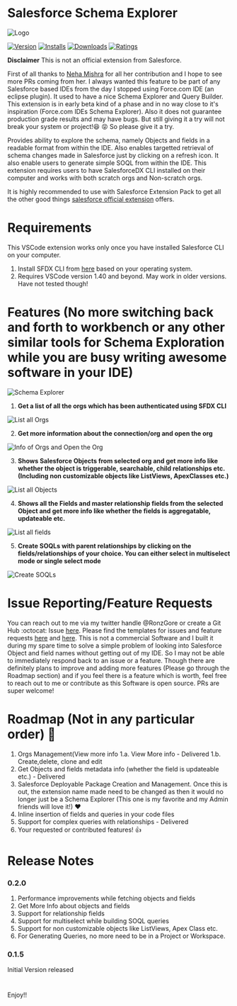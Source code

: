 # Salesforce Schema Explorer

![Logo](./media/logo-128.png)

[![Version](https://vsmarketplacebadge.apphb.com/version/RohanGore.schema-explorer.png)](https://marketplace.visualstudio.com/items?itemName=RohanGore.schema-explorer)
[![Installs](https://vsmarketplacebadge.apphb.com/installs/RohanGore.schema-explorer.png)](https://marketplace.visualstudio.com/items?itemName=RohanGore.schema-explorer)
[![Downloads](https://vsmarketplacebadge.apphb.com/downloads/RohanGore.schema-explorer.png)](https://marketplace.visualstudio.com/items?itemName=RohanGore.schema-explorer)
[![Ratings](https://vsmarketplacebadge.apphb.com/rating/RohanGore.schema-explorer.png)](https://vsmarketplacebadge.apphb.com/rating/RohanGore.schema-explorer.svg)

**Disclaimer** This is not an official extension from Salesforce.

First of all thanks to [Neha Mishra](https://github.com/NehaMishraGitHub) for all her contribution and I hope to see more PRs coming from her.
I always wanted this feature to be part of any Salesforce based IDEs from the day
I stopped using Force.com IDE (an eclipse plugin). It used to have a nice Schema Explorer and Query Builder.
This extension is in early beta kind of a phase and in no way close to it's inspiration (Force.com IDEs Schema Explorer). 
Also it does not guarantee production grade results and may have bugs. But still giving it a try will not break your system 
or project!:laughing: :stuck_out_tongue_closed_eyes: So please give it a try.

Provides ability to explore the schema, namely Objects and fields in a readable format from within the IDE. Also enables targetted retrieval of schema changes made in Salesforce just by clicking on a refresh icon. It also enable users to generate simple SOQL from within the IDE. This extension requires users to have SalesforceDX CLI installed on their computer and works with both scratch orgs and Non-scratch orgs. 


It is highly recommended to use with Salesforce Extension Pack to get all the other good things [salesforce official extension](https://marketplace.visualstudio.com/items?itemName=salesforce.salesforcedx-vscode) offers.

# Requirements

This VSCode extension works only once you have installed Salesforce CLI on your computer.

1. Install SFDX CLI from [here](https://developer.salesforce.com/tools/sfdxcli) based on your operating system.
2. Requires VSCode version 1.40 and beyond. May work in older versions. Have not tested though! 

# Features (No more switching back and forth to workbench or any other similar tools for Schema Exploration while you are busy writing awesome software in your IDE)

![Schema Explorer](./media/sf-schema-explorer.gif)

1. **Get a list of all the orgs which has been authenticated using SFDX CLI**

![List all Orgs](./media/connections.png)

2. **Get more information about the connection/org and open the org**

![Info of Orgs and Open the Org](./media/org-info-open.gif)

3. **Shows Salesforce Objects from selected org and get more info like whether the object is triggerable, searchable, child relationships etc.(Including non customizable objects like ListViews, ApexClasses etc.)**

![List all Objects](./media/list-objects.gif)

4. **Shows all the Fields and master relationship fields from the selected Object and get more info like whether the fields is aggregatable, updateable etc.**

![List all fields](./media/list-fields.gif)

5. **Create SOQLs with parent relationships by clicking on the fields/relationships of your choice. You can either select in multiselect mode or single select mode**

![Create SOQLs](./media/soql.gif)

# Issue Reporting/Feature Requests

You can reach out to me via my twitter handle @RonzGore or create a Git Hub :octocat: Issue [here](https://github.com/RonzGore/sf-schema-explorer/issues).
Please find the templates for issues and feature requests [here](https://github.com/RonzGore/sf-schema-explorer/blob/master/.github/ISSUE_TEMPLATE/bug_report.md) and [here](https://github.com/RonzGore/sf-schema-explorer/blob/master/.github/ISSUE_TEMPLATE/feature_request.md).
This is not a commercial Software and I built it during my spare time to solve a simple problem of
looking into Salesforce Object and field names without getting out of my IDE. So I may not be able
to immediately respond back to an issue or a feature.
Though there are definitely plans to improve and adding more features (Please go through the Roadmap section) 
and if you feel there is a feature which is worth, feel free to reach out to me or contribute 
as this Software is open source. PRs are super welcome!

# Roadmap (Not in any particular order) :rocket:

1. Orgs Management(View more info
    1.a. View More info - Delivered
    1.b. Create,delete, clone and edit
2. Get Objects and fields metadata info (whether the field is updateable etc.) - Delivered
3. Salesforce Deployable Package Creation and Management. Once this is out, the extension name made need to be changed as then it would no longer just be a Schema Explorer (This one is my favorite and my Admin friends will love it!) :hearts:
4. Inline insertion of fields and queries in your code files
5. Support for complex queries with relationships - Delivered
6. Your requested or contributed features! :+1:

# Release Notes

### 0.2.0
1. Performance improvements while fetching objects and fields
2. Get More Info about objects and fields
3. Support for relationship fields
4. Support for multiselect while building SOQL queries
5. Support for non customizable objects like ListViews, Apex Class etc.
6. For Generating Queries, no more need to be in a Project or Workspace.

### 0.1.5

Initial Version released




# 
Enjoy!!
